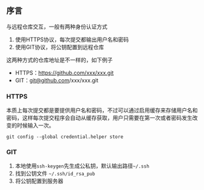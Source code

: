 ## 序言
与远程仓库交互，一般有两种身份认证方式
1. 使用HTTPS协议，每次提交都输出用户名和密码
2. 使用GIT协议，将公钥配置到远程仓库

这两种方式的仓库地址是不一样的，如下例子
- HTTPS：https://github.com/xxx/xxx.git
- GIT：git@github.com/xxx/xxx.git

### HTTPS
本质上每次提交都是要提供用户名和密码，不过可以通过启用缓存来存储用户名和密码，这样每次提交程序会自动从缓存获取，用户只需要在第一次或者密码发生改变的时候输入一次。
```
git config --global credential.helper store
```

### GIT
1. 本地使用`ssh-keygen`先生成公私钥，默认输出路径`~/.ssh`
2. 找到公钥文件 `~/.ssh/id_rsa_pub`
3. 将公钥配置到服务器